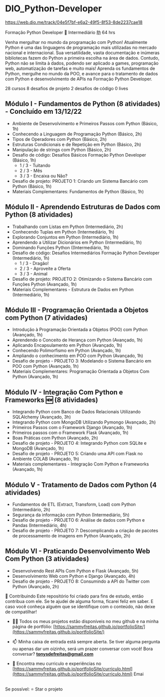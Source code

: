 # DIO_Python-Developer

https://web.dio.me/track/04e5f7bf-e6a2-49f5-8f53-8de2237cae18

Formação Python Developer
 Intermediário
肋 64 hrs

Venha mergulhar no mundo da programação com Python! Atualmente Python é uma das linguagens de programação mais utilizadas no mercado nacional e internacional. Sua versatilidade, vasta documentação e inúmeras bibliotecas fazem do Python a primeira escolha na área de dados. Contudo, Python não se limita à dados, podendo ser aplicado a games, programação web, automatização de tarefas e muito mais! Aprenda os fundamentos de Python, mergulhe no mundo da POO, e avance para o tratamento de dados com Python e desenvolvimento de APIs na Formação Python Developer.

28 cursos
8 desafios de projeto
2 desafios de código
0 lives

## Módulo I - Fundamentos de Python (8 atividades) - Concluído em 13/12/22
* Ambiente de Desenvolvimento e Primeiros Passos com Python (Básico, 1h)
* Conhecendo a Linguagem de Programação Python (Básico, 2h)
* Tipos de Operadores com Python (Básico, 2h)
* Estruturas Condicionais e de Repetição em Python (Básico, 2h)
* Manipulação de strings com Python (Básico, 2h)
* Desafio de código: Desafios Básicos Formação Python Developer (Básico, 1h)
	* 1 / 3 - Tuitando
	* 2 / 3 - Mês
	* 3 / 3 - Encaixa ou Não?
* Desafio de projeto: PROJETO 1: Criando um Sistema Bancário com Python (Básico, 1h)
* Materiais Complementares: Fundamentos de Python (Básico, 1h)

## Módulo II - Aprendendo Estruturas de Dados com Python (8 atividades)
* Trabalhando com Listas em Python (Intermediário, 2h)
* Conhecendo Tuplas em Python (Intermediário, 1h)
* Explorando Conjuntos em Python (Intermediário, 1h)
* Aprendendo a Utilizar Dicionários em Python (Intermediário, 1h)
* Dominando Funções Python ((Intermediário, 1h)
* Desafio de código: Desafios Intermediários Formação Python Developer (Intermediário, 1h)
	* 1 / 3 - Dragão!
	* 2 / 3 - Aproveite a Oferta
	* 3 / 3 - Animal	
* Desafio de projeto: PROJETO 2: Otimizando o Sistema Bancário com Funções Python (Avançado, 1h)
* Materiais Complementares - Estrutura de Dados em Python (Intermediário, 1h)

## Módulo III - Programação Orientada a Objetos com Python (7 atividades)
* Introdução à Programação Orientada a Objetos (POO) com Python (Avançado, 1h) 
* Aprendendo o Conceito de Herança com Python (Avançado, 1h)
* Aplicando Encapsulamento em Python (Avançado, 1h)
* Conhecendo Polimorfismo em Python (Avançado, 1h)
* Ampliando o conhecimento em POO com Python (Avançado, 1h)
* Desafio de projeto - PROJETO 3: Modelando o Sistema Bancário em POO com Python (Avançado, 1h)
* Materiais Complementares: Programação Orientada a Objetos Com Python (Avançado, 1h)

## Módulo IV - Integração Com Python e Frameworks 🆕 (8 atividades)
* Integrando Python com Banco de Dados Relacionais Utilizando SQLAlchemy (Avançado, 3h)
* Integrando Python com MongoDB Utilizando Pymongo (Avançado, 2h)
* Primeiros Passos com o Framework Django (Avançado, 1h)
* Primeiros passos com o Framework Flask (Avançado, 1h)
* Boas Práticas com Python (Avançado, 2h)
* Desafio de projeto - PROJETO 4: Integrando Python com SQLite e MongoDB (Avançado, 1h)
* Desafio de projeto - PROJETO 5: Criando uma API com Flask no Ambiente COLAB (Avançado, 1h)
* Materiais complementares - Integração Com Python e Frameworks (Avançado, 1h)

## Módulo V - Tratamento de Dados com Python (4 atividades)
* Fundamentos de ETL (Extract, Transform, Load) com Python (Intermediário, 2h)
* Segurança da informação com Python (Intermediário, 5h)
* Desafio de projeto - PROJETO 6: Análise de dados com Python e Pandas (Intermediário, 4h)
* Desafio de projeto - PROJETO 7: Descomplicando a criação de pacotes de processamento de imagens em Python (Avançado, 2h)

## Módulo VI - Praticando Desenvolvimento Web Com Python (3 atividades)

* Desenvolvendo Rest APIs Com Python e Flask (Avançado, 5h)
* Desenvolvimento Web com Python e Django (Avançado, 4h)
* Desafio de projeto - PROJETO 8: Consumindo a API do Twitter com Python (Avançado, 2h)





🤝 Contribuindo Este repositório foi criado para fins de estudo, então contribua com ele. Se te ajudei de alguma forma, ficarei feliz em saber. E caso você conheça alguém que se identifique com o conteúdo, não deixe de compatilhar! 

- 👨‍💻 Todos os meus projetos estão disponíveis no meu github e na minha página de portfólio: [https://sammyfreitas.github.io/portfolioSite/](https://sammyfreitas.github.io/portfolioSite/) 

- 📫 Minha caixa de entrada está sempre aberta. Se tiver alguma pergunta ou apenas dar um oizinho, será um prazer conversar com você! Bora conversar? **tonysdefreitas@gmail.com**

- 📄 Encontra meu curriculo e experiências no [https://sammyfreitas.github.io/portfolioSite/curriculo.html](https://sammyfreitas.github.io/portfolioSite/curriculo.html)
Emai

<br>Se possível:  ⭐️ Star o projeto

<img src=" ">


